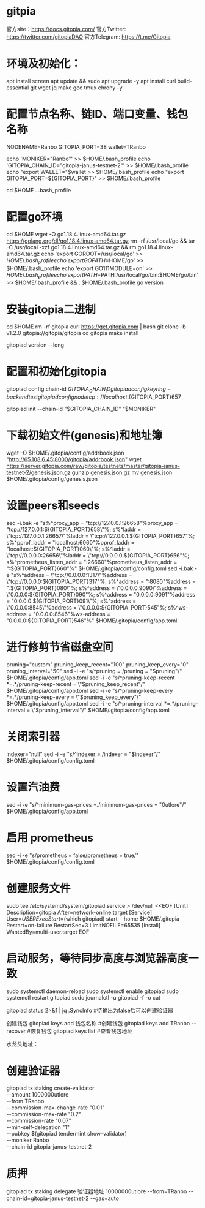 # gitpia
官方site：https://docs.gitopia.com/
官方Twitter: https://twitter.com/gitopiaDAO
官方Telegram: https://t.me/Gitopia

# 环境及初始化：
apt install screen
apt update && sudo apt upgrade -y
apt install curl build-essential git wget jq make gcc tmux chrony -y


# 配置节点名称、链ID、端口变量、钱包名称
NODENAME=Ranbo
GITOPIA_PORT=38
wallet=TRanbo

echo 'MONIKER="Ranbo"' >> $HOME/.bash_profile
echo 'GITOPIA_CHAIN_ID="gitopia-janus-testnet-2"' >> $HOME/.bash_profile
echo "export WALLET="$wallet >> $HOME/.bash_profile
echo "export GITOPIA_PORT=${GITOPIA_PORT}" >> $HOME/.bash_profile

cd $HOME
. .bash_profile

# 配置go环境
cd $HOME
wget -O go1.18.4.linux-amd64.tar.gz https://golang.org/dl/go1.18.4.linux-amd64.tar.gz
rm -rf /usr/local/go && tar -C /usr/local -xzf go1.18.4.linux-amd64.tar.gz && rm go1.18.4.linux-amd64.tar.gz
echo 'export GOROOT=/usr/local/go' >> $HOME/.bash_profile
echo 'export GOPATH=$HOME/go' >> $HOME/.bash_profile
echo 'export GO111MODULE=on' >> $HOME/.bash_profile
echo 'export PATH=$PATH:/usr/local/go/bin:$HOME/go/bin' >> $HOME/.bash_profile && . $HOME/.bash_profile
go version



# 安装gitopia二进制
cd $HOME 
rm -rf gitopia
curl https://get.gitopia.com | bash
git clone -b v1.2.0 gitopia://gitopia/gitopia
cd gitopia 
make install

gitopiad version --long

# 配置和初始化gitopia
gitopiad config chain-id $GITOPIA_CHAIN_ID
gitopiad config keyring-backend test
gitopiad config node tcp://localhost:${GITOPIA_PORT}657

gitopiad init --chain-id "$GITOPIA_CHAIN_ID" "$MONIKER"


# 下载初始文件(genesis)和地址簿
wget -O $HOME/.gitopia/config/addrbook.json "http://65.108.6.45:8000/gitopia/addrbook.json"
wget https://server.gitopia.com/raw/gitopia/testnets/master/gitopia-janus-testnet-2/genesis.json.gz
gunzip genesis.json.gz
mv genesis.json $HOME/.gitopia/config/genesis.json

# 设置peers和seeds

sed -i.bak -e "s%^proxy_app = \"tcp://127.0.0.1:26658\"%proxy_app = \"tcp://127.0.0.1:${GITOPIA_PORT}658\"%; s%^laddr = \"tcp://127.0.0.1:26657\"%laddr = \"tcp://127.0.0.1:${GITOPIA_PORT}657\"%; s%^pprof_laddr = \"localhost:6060\"%pprof_laddr = \"localhost:${GITOPIA_PORT}060\"%; s%^laddr = \"tcp://0.0.0.0:26656\"%laddr = \"tcp://0.0.0.0:${GITOPIA_PORT}656\"%; s%^prometheus_listen_addr = \":26660\"%prometheus_listen_addr = \":${GITOPIA_PORT}660\"%" $HOME/.gitopia/config/config.toml
sed -i.bak -e "s%^address = \"tcp://0.0.0.0:1317\"%address = \"tcp://0.0.0.0:${GITOPIA_PORT}317\"%; s%^address = \":8080\"%address = \":${GITOPIA_PORT}080\"%; s%^address = \"0.0.0.0:9090\"%address = \"0.0.0.0:${GITOPIA_PORT}090\"%; s%^address = \"0.0.0.0:9091\"%address = \"0.0.0.0:${GITOPIA_PORT}091\"%; s%^address = \"0.0.0.0:8545\"%address = \"0.0.0.0:${GITOPIA_PORT}545\"%; s%^ws-address = \"0.0.0.0:8546\"%ws-address = \"0.0.0.0:${GITOPIA_PORT}546\"%" $HOME/.gitopia/config/app.toml


# 进行修剪节省磁盘空间
pruning="custom"
pruning_keep_recent="100"
pruning_keep_every="0"
pruning_interval="50"
sed -i -e "s/^pruning *=.*/pruning = \"$pruning\"/" $HOME/.gitopia/config/app.toml
sed -i -e "s/^pruning-keep-recent *=.*/pruning-keep-recent = \"$pruning_keep_recent\"/" $HOME/.gitopia/config/app.toml
sed -i -e "s/^pruning-keep-every *=.*/pruning-keep-every = \"$pruning_keep_every\"/" $HOME/.gitopia/config/app.toml
sed -i -e "s/^pruning-interval *=.*/pruning-interval = \"$pruning_interval\"/" $HOME/.gitopia/config/app.toml

# 关闭索引器
indexer="null"
sed -i -e "s/^indexer *=.*/indexer = \"$indexer\"/" $HOME/.gitopia/config/config.toml

# 设置汽油费
sed -i -e "s/^minimum-gas-prices *=.*/minimum-gas-prices = \"0utlore\"/" $HOME/.gitopia/config/app.toml

# 启用 prometheus
sed -i -e "s/prometheus = false/prometheus = true/" $HOME/.gitopia/config/config.toml

# 创建服务文件
sudo tee /etc/systemd/system/gitopiad.service > /dev/null <<EOF
[Unit]
Description=gitopia
After=network-online.target
[Service]
User=$USER
ExecStart=$(which gitopiad) start --home $HOME/.gitopia
Restart=on-failure
RestartSec=3
LimitNOFILE=65535
[Install]
WantedBy=multi-user.target
EOF


# 启动服务，等待同步高度与浏览器高度一致
sudo systemctl daemon-reload
sudo systemctl enable gitopiad
sudo systemctl restart gitopiad
sudo journalctl -u gitopiad -f -o cat

gitopiad status 2>&1 | jq .SyncInfo  #待输出为false后可以创建验证器

创建钱包
gitopiad keys add 钱包名称   #创建钱包
gitopiad keys add TRanbo --recover  #恢复钱包
gitopiad keys list  #查看钱包地址

水龙头地址：

# 创建验证器
gitopiad tx staking create-validator \
  --amount 1000000utlore \
  --from TRanbo \
  --commission-max-change-rate "0.01" \
  --commission-max-rate "0.2" \
  --commission-rate "0.07" \
  --min-self-delegation "1" \
  --pubkey  $(gitopiad tendermint show-validator) \
  --moniker Ranbo \
  --chain-id gitopia-janus-testnet-2
  
  # 质押
  gitopiad tx staking delegate 验证器地址 10000000utlore --from=TRanbo --chain-id=gitopia-janus-testnet-2 --gas=auto
